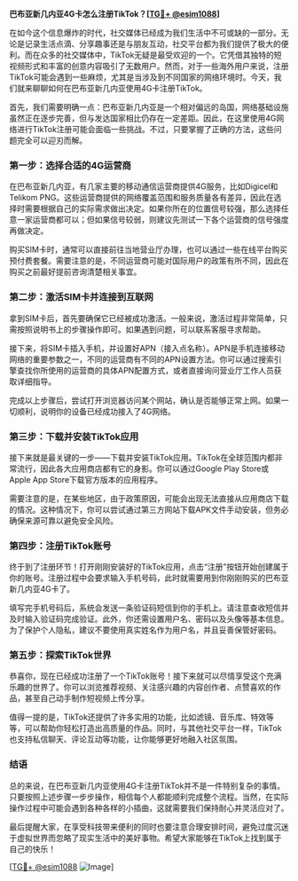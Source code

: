 **巴布亚新几内亚4G卡怎么注册TikTok？[[TG💪+ @esim1088](https://t.me/s/esim1088)]**

在如今这个信息爆炸的时代，社交媒体已经成为我们生活中不可或缺的一部分。无论是记录生活点滴、分享趣事还是与朋友互动，社交平台都为我们提供了极大的便利。而在众多的社交媒体中，TikTok无疑是最受欢迎的一个。它凭借其独特的短视频形式和丰富的创意内容吸引了无数用户。然而，对于一些海外用户来说，注册TikTok可能会遇到一些麻烦，尤其是当涉及到不同国家的网络环境时。今天，我们就来聊聊如何在巴布亚新几内亚使用4G卡注册TikTok。

首先，我们需要明确一点：巴布亚新几内亚是一个相对偏远的岛国，网络基础设施虽然正在逐步完善，但与发达国家相比仍存在一定差距。因此，在这里使用4G网络进行TikTok注册可能会面临一些挑战。不过，只要掌握了正确的方法，这些问题完全可以迎刃而解。

### **第一步：选择合适的4G运营商**

在巴布亚新几内亚，有几家主要的移动通信运营商提供4G服务，比如Digicel和Telikom PNG。这些运营商提供的网络覆盖范围和服务质量各有差异，因此在选择时需要根据自己的实际需求做出决定。如果你所在的位置信号较强，那么选择任意一家运营商都可以；但如果信号较弱，则建议先测试一下各个运营商的信号强度再做决定。

购买SIM卡时，通常可以直接前往当地营业厅办理，也可以通过一些在线平台购买预付费套餐。需要注意的是，不同运营商可能对国际用户的政策有所不同，因此在购买之前最好提前咨询清楚相关事宜。

### **第二步：激活SIM卡并连接到互联网**

拿到SIM卡后，首先要确保它已经被成功激活。一般来说，激活过程非常简单，只需按照说明书上的步骤操作即可。如果遇到问题，可以联系客服寻求帮助。

接下来，将SIM卡插入手机，并设置好APN（接入点名称）。APN是手机连接移动网络的重要参数之一，不同的运营商有不同的APN设置方法。你可以通过搜索引擎查找你所使用的运营商的具体APN配置方式，或者直接询问营业厅工作人员获取详细指导。

完成以上步骤后，尝试打开浏览器访问某个网站，确认是否能够正常上网。如果一切顺利，说明你的设备已经成功接入了4G网络。

### **第三步：下载并安装TikTok应用**

接下来就是最关键的一步——下载并安装TikTok应用。TikTok在全球范围内都非常流行，因此各大应用商店都有它的身影。你可以通过Google Play Store或Apple App Store下载官方版本的应用程序。

需要注意的是，在某些地区，由于政策原因，可能会出现无法直接从应用商店下载的情况。这种情况下，你可以尝试通过第三方网站下载APK文件手动安装，但务必确保来源可靠以避免安全风险。

### **第四步：注册TikTok账号**

终于到了注册环节！打开刚刚安装好的TikTok应用，点击“注册”按钮开始创建属于你的账号。注册过程中会要求输入手机号码，此时就需要用到你刚刚购买的巴布亚新几内亚4G卡了。

填写完手机号码后，系统会发送一条验证码短信到你的手机上。请注意查收短信并及时输入验证码完成验证。此外，你还需设置用户名、密码以及头像等基本信息。为了保护个人隐私，建议不要使用真实姓名作为用户名，并且妥善保管好密码。

### **第五步：探索TikTok世界**

恭喜你，现在已经成功注册了一个TikTok账号！接下来就可以尽情享受这个充满乐趣的世界了。你可以浏览推荐视频、关注感兴趣的内容创作者、点赞喜欢的作品，甚至自己动手制作短视频上传分享。

值得一提的是，TikTok还提供了许多实用的功能，比如滤镜、音乐库、特效等等，可以帮助你轻松打造出高质量的作品。同时，与其他社交平台一样，TikTok也支持私信聊天、评论互动等功能，让你能够更好地融入社区氛围。

### **结语**

总的来说，在巴布亚新几内亚使用4G卡注册TikTok并不是一件特别复杂的事情。只要按照上述步骤一步步操作，相信每个人都能顺利完成整个流程。当然，在实际操作过程中可能会遇到各种各样的小插曲，这就需要我们保持耐心并灵活应对了。

最后提醒大家，在享受科技带来便利的同时也要注意合理安排时间，避免过度沉迷于虚拟世界而忽略了现实生活中的美好事物。希望大家能够在TikTok上找到属于自己的快乐！

[[TG💪+ @esim1088](https://t.me/s/esim1088) ![Image](https://i.postimg.cc/4NQfJmqS/Snipaste-2025-05-13-00-14-12.png)]